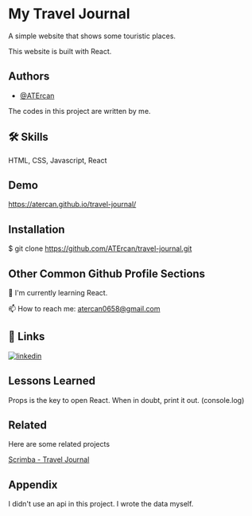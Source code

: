 
# My Travel Journal

A simple website that shows some touristic places.

This website is built with React.
## Authors

- [@ATErcan](https://github.com/ATErcan)

The codes in this project are written by me.




## 🛠 Skills
HTML, CSS, Javascript, React


## Demo

https://atercan.github.io/travel-journal/
## Installation

$ git clone https://github.com/ATErcan/travel-journal.git
    
## Other Common Github Profile Sections
🧠 I'm currently learning React.

📫 How to reach me: atercan0658@gmail.com



## 🔗 Links
[![linkedin](https://img.shields.io/badge/linkedin-0A66C2?style=for-the-badge&logo=linkedin&logoColor=white)](https://www.linkedin.com/in/ahmet-talha-ercan-20557824a/)


## Lessons Learned

Props is the key to open React. When in doubt, print it out. (console.log)

## Related

Here are some related projects

[Scrimba - Travel Journal](https://www.figma.com/file/QG4cOExkdbIbhSfWJhs2gs/Travel-Journal?node-id=2%3A2)


## Appendix

I didn't use an api in this project. I wrote the data myself.
